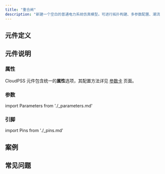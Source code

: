 ```yaml
---
title: "重合闸"
description: "新建一个空白的普通电力系统仿真模型。可进行拓扑构建、多参数配置、潮流计算、电磁暂态仿真、移频电磁暂态仿真计算及结果输出。"
---
```


## 元件定义

## 元件说明



### 属性

CloudPSS 元件包含统一的**属性**选项，其配置方法详见 [参数卡](docs/documents/software/10-xstudio/20-simstudio/40-workbench/20-function-zone/30-design-tab/30-param-panel/index.md) 页面。

### 参数

import Parameters from './_parameters.md'

<Parameters/>

### 引脚

import Pins from './_pins.md'

<Pins/>

## 案例

## 常见问题

